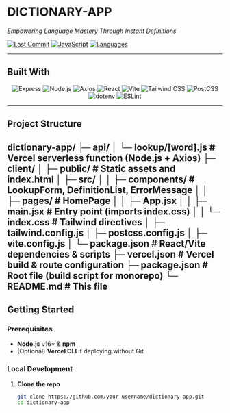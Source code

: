 # DICTIONARY-APP

*Empowering Language Mastery Through Instant Definitions*

[![Last Commit](https://img.shields.io/github/last-commit/AhmedShaikh-developer/dictionary-app)]()
[![JavaScript](https://img.shields.io/librariesio/languages/javascript)]()
[![Languages](https://img.shields.io/github/languages/count/AhmedShaikh-developer/dictionary-app)]()

---

## Built With

<p align="center">
  <img src="https://img.shields.io/badge/Express-000000?style=for-the-badge&logo=express&logoColor=white" alt="Express" />
  <img src="https://img.shields.io/badge/Node.js-339933?style=for-the-badge&logo=node.js&logoColor=white" alt="Node.js" />
  <img src="https://img.shields.io/badge/Axios-5A29E4?style=for-the-badge&logo=axios&logoColor=white" alt="Axios" />
  <img src="https://img.shields.io/badge/React-61DAFB?style=for-the-badge&logo=react&logoColor=black" alt="React" />
  <img src="https://img.shields.io/badge/Vite-646CFF?style=for-the-badge&logo=vite&logoColor=white" alt="Vite" />
  <img src="https://img.shields.io/badge/Tailwind_CSS-06B6D4?style=for-the-badge&logo=tailwind-css&logoColor=white" alt="Tailwind CSS" />
  <img src="https://img.shields.io/badge/PostCSS-DD3A0A?style=for-the-badge&logo=postcss&logoColor=white" alt="PostCSS" />
  <img src="https://img.shields.io/badge/.ENV-333333?style=for-the-badge&logo=dotenv&logoColor=white" alt="dotenv" />
  <img src="https://img.shields.io/badge/ESLint-4B32C3?style=for-the-badge&logo=eslint&logoColor=white" alt="ESLint" />
</p>

---

## Project Structure

dictionary-app/
├─ api/
│ └─ lookup/[word].js # Vercel serverless function (Node.js + Axios)
├─ client/
│ ├─ public/ # Static assets and index.html
│ ├─ src/
│ │ ├─ components/ # LookupForm, DefinitionList, ErrorMessage
│ │ ├─ pages/ # HomePage
│ │ ├─ App.jsx
│ │ ├─ main.jsx # Entry point (imports index.css)
│ │ └─ index.css # Tailwind directives
│ ├─ tailwind.config.js
│ ├─ postcss.config.js
│ ├─ vite.config.js
│ └─ package.json # React/Vite dependencies & scripts
├─ vercel.json # Vercel build & route configuration
├─ package.json # Root file (build script for monorepo)
└─ README.md # This file
---

## Getting Started

### Prerequisites

- **Node.js** v16+ & **npm**
- (Optional) **Vercel CLI** if deploying without Git

### Local Development

1. **Clone the repo**

   ```bash
   git clone https://github.com/your-username/dictionary-app.git
   cd dictionary-app
